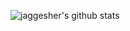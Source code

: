 ![jaggesher's github stats](https://github-readme-stats.vercel.app/api?username=jaggesher&count_private=true&show_icons=true&theme=gruvbox)

